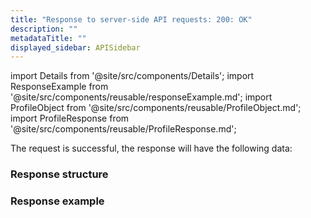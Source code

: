 ```yaml
---
title: "Response to server-side API requests: 200: OK"
description: ""
metadataTitle: ""
displayed_sidebar: APISidebar
---
```


<!--- api-responses.md --->

import Details from '@site/src/components/Details'; 
import ResponseExample from '@site/src/components/reusable/responseExample.md';
import ProfileObject from '@site/src/components/reusable/ProfileObject.md';  
import ProfileResponse from '@site/src/components/reusable/ProfileResponse.md';


The request is successful, the response will have the following data:

### 	Response structure

<ProfileResponse />

### 	Response example

<ResponseExample />
